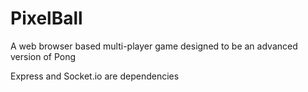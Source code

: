 # PixelBall

A web browser based multi-player game designed to be an advanced version of Pong

Express and Socket.io are dependencies
